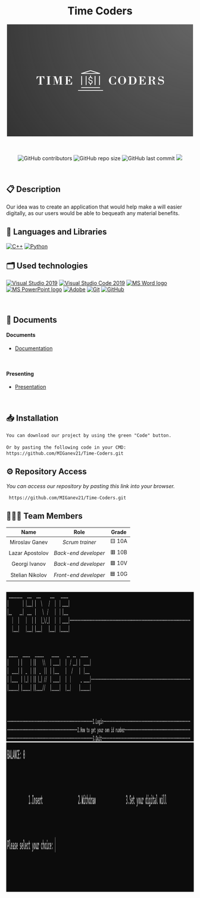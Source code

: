 <h1 align="center">Time Coders</h1>

<p align = "center">
 <img height="300" width="500" src = "My-Digital-Will-Project/Images/Logo.png" alt = "logo">
</p>

<br>

<p align = "center">
  <img alt="GitHub contributors" src="https://img.shields.io/github/contributors/MIGanev21/Time-Coders?style=flat-square">
  <img alt="GitHub repo size" src="https://img.shields.io/github/repo-size/MIGanev21/Time-Coders?style=flat-square">
  <img alt="GitHub last commit" src="https://img.shields.io/github/last-commit/MIGanev21/Time-Coders?style=flat-square">
  <img src="https://img.shields.io/github/languages/count/MIGanev21/Time-Coders?style=flat-square">
</p> 

## 📋 Description
Our idea was to create an application that would help make a will easier digitally, as our users would be able to bequeath any material benefits.

## 🚀 Languages and Libraries
<p align="left">
  <a href="https://www.cplusplus.com/"><img src="https://img.icons8.com/color/48/000000/c-plus-plus-logo.png" alt="C++"/></a>
  <a href="https://www.python.org/"><img src="https://upload.wikimedia.org/wikipedia/commons/thumb/c/c3/Python-logo-notext.svg/800px-Python-logo-notext.svg.png" alt="Python" height=48px width=48px/></a> 

</p>

## 🗂 Used technologies
<p align="left">
  <a href="https://visualstudio.microsoft.com/"><img src="https://img.icons8.com/fluency/48/000000/visual-studio.png" alt="Visual Studio 2019"/></a>
  <a href="https://code.visualstudio.com/"><img src="https://img.icons8.com/color/48/null/visual-studio-code-2019.png" alt="Visual Studio Code 2019"/></a>
  <a href="https://www.microsoft.com/en-ww/microsoft-365/word"><img src="https://img.icons8.com/fluency/48/000000/microsoft-word-2019.png" alt="MS Word logo" width=48px /></a>
  <a href="https://www.microsoft.com/en-us/microsoft-365/powerpoint"><img src="https://img.icons8.com/fluency/48/000000/microsoft-powerpoint-2019.png" alt="MS PowerPoint logo" width=48px /></a>
  <a href="https://www.adobe.com/"><img src="https://img.icons8.com/color/48/null/adobe-illustrator--v1.png" alt="Adobe"/></a>
  <a href="https://git-scm.com/"><img src="https://img.icons8.com/color/48/000000/git.png" alt="Git"/></a>
  <a href="https://git-scm.com/"><img src="https://cdn-icons-png.flaticon.com/512/25/25231.png" alt="GitHub" heigh=48px width=48px/></a>
</p> 

## 📝 Documents
 
<h4>Documents</h4>
  <ul>
    <li><a href="My-Digital-Will-Project/Documentation/Time_Coders_documentation.docx">Documentation</a></li>
  </ul> 
<h4>Presenting</h4>
  <ul>    
    <li><a href="My-Digital-Will-Project/Documentation/Time Coders_presentation .pptx">Presentation</a></li>
  </ul> 
   


## 📥 Installation
```
You can download our project by using the green "Code" button.

Or by pasting the following code in your CMD: https://github.com/MIGanev21/Time-Coders.git

```

## ⚙ Repository Access

*You can access our repository by pasting this link into your browser.*
```
 https://github.com/MIGanev21/Time-Coders.git
```

## 👨🏻‍💻 Team Members

| **Name** | **Role** | **Grade** |
| :---:   | :---: | :---: |
| Miroslav Ganev | *Scrum trainer* | 🟨 10A |
| Lazar Apostolov | *Back-end developer*  | 🟥 10B |
| Georgi Ivanov | *Back-end developer*  | 🟩 10V |
| Stelian Nikolov |  *Front-end developer*  | 🟦 10G |


## 

<img height="400" width="850" src = "My-Digital-Will-Project/Images/App_image_MainMenu.png"/>
<img height="400" width="850" src = "My-Digital-Will-Project/Images/App_image_SelctionPage.png"/>
